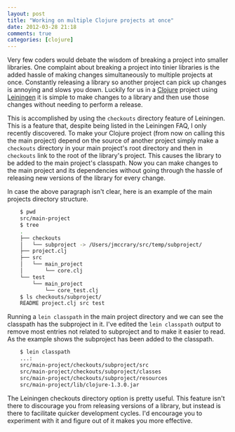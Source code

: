 ```yaml
---
layout: post
title: "Working on multiple Clojure projects at once"
date: 2012-03-28 21:18
comments: true
categories: [clojure]
---
```


Very few coders would debate the wisdom of breaking a project into smaller libraries. One complaint about breaking a project into tinier libraries is the added hassle of making changes simultaneously to multiple projects at once. Constantly releasing a library so another project can pick up changes is annoying and slows you down. Luckily for us in a [Clojure](http://clojure.org) project using [Leiningen](https://github.com/technomancy/leiningen) it is simple to make changes to a library and then use those changes without needing to perform a release.

This is accomplished by using the `checkouts` directory feature of Leiningen. This is a feature that, despite being listed in the Leiningen FAQ, I only recently discovered. To make your Clojure project (from now on calling this the main project) depend on the source of another project simply make a `checkouts` directory in your main project's root directory and then in `checkouts` link to the root of the library's project. This causes the library to be added to the main project's classpath. Now you can make changes to the main project and its dependencies without going through the hassle of releasing new versions of the library for every change.

In case the above paragraph isn't clear, here is an example of the main projects directory structure.
``` bash
    $ pwd
    src/main-project
    $ tree
    .
    ├── checkouts
    │   └── subproject -> /Users/jmccrary/src/temp/subproject/
    ├── project.clj
    ├── src
    │   └── main_project
    │       └── core.clj
    └── test
        └── main_project
            └── core_test.clj
    $ ls checkouts/subproject/
    README project.clj src test
```

Running a `lein classpath` in the main project directory and we can see the classpath has the subproject in it. I've edited the `lein classpath` output to remove most entries not related to subproject and to make it easier to read. As the example shows the subproject has been added to the classpath.

``` bash
    $ lein classpath
    ...:
    src/main-project/checkouts/subproject/src
    src/main-project/checkouts/subproject/classes
    src/main-project/checkouts/subproject/resources
    src/main-project/lib/clojure-1.3.0.jar
```

The Leiningen checkouts directory option is pretty useful. This feature isn't there to discourage you from releasing versions of a library, but instead is there to facilitate quicker development cycles. I'd encourage you to experiment with it and figure out of it makes you more effective.
